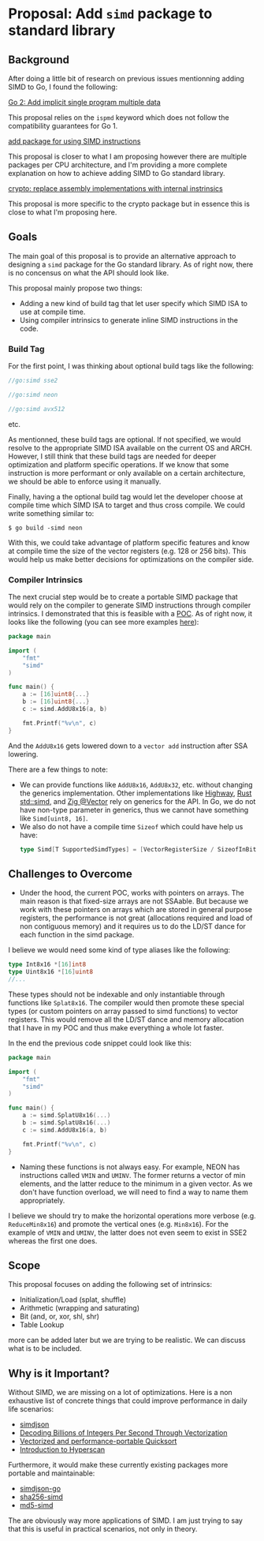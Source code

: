 # Proposal: Add `simd` package to standard library

## Background

After doing a little bit of research on previous issues mentionning adding SIMD to Go, I found the following:

[Go 2: Add implicit single program multiple data](https://github.com/golang/go/issues/58610)

This proposal relies on the `ispmd` keyword which does not follow the compatibility guarantees for Go 1.

[add package for using SIMD instructions](https://github.com/golang/go/issues/53171)

This proposal is closer to what I am proposing however there are multiple packages per CPU architecture, and I'm providing a more complete explanation on how to achieve adding SIMD to Go standard library.

[crypto: replace assembly implementations with internal instrinsics](https://github.com/golang/go/issues/64634)

This proposal is more specific to the crypto package but in essence this is close to what I'm proposing here.

## Goals

The main goal of this proposal is to provide an alternative approach to designing a `simd` package for the Go standard library. As of right now, there is no concensus on what the API should look like.

This proposal mainly propose two things:

- Adding a new kind of build tag that let user specify which SIMD ISA to use at compile time.
- Using compiler intrinsics to generate inline SIMD instructions in the code.

### Build Tag

For the first point, I was thinking about optional build tags like the following:

```go
//go:simd sse2
```
``` go
//go:simd neon
```
```go
//go:simd avx512
```

etc.

As mentionned, these build tags are optional. If not specified, we would resolve to the appropriate SIMD ISA available on the current OS and ARCH. However, I still think that these build tags are needed for deeper optimization and platform specific operations. If we know that some instruction is more performant or only available on a certain architecture, we should be able to enforce using it manually.

Finally, having a the optional build tag would let the developer choose at compile time which SIMD ISA to target and thus cross compile. We could write something similar to:

    $ go build -simd neon

With this, we could take advantage of platform specific features and know at compile time the size of the vector registers (e.g. 128 or 256 bits). This would help us make better decisions for optimizations on the compiler side.

### Compiler Intrinsics

The next crucial step would be to create a portable SIMD package that would rely on the compiler to generate SIMD instructions through compiler intrinsics. I demonstrated that this is feasible with a [POC](https://github.com/Clement-Jean/simd-go-POC). As of right now, it looks like the following (you can see more examples [here](https://github.com/Clement-Jean/simd-go-POC/blob/main/tests)):

```go
package main

import (
    "fmt"
    "simd"
)

func main() {
    a := [16]uint8{...}
    b := [16]uint8{...}
    c := simd.AddU8x16(a, b)

    fmt.Printf("%v\n", c)
}
```

And the `AddU8x16` gets lowered down to a `vector add` instruction after SSA lowering.

There are a few things to note:

- We can provide functions like `AddU8x16`, `AddU8x32`, etc. without changing the generics implementation. Other implementations like [Highway](https://github.com/google/highway/blob/87ab8b81c9b11d8e28c9ebbd593bef7c39f7a61d/hwy/ops/arm_neon-inl.h#L801), [Rust std::simd](https://doc.rust-lang.org/std/simd/prelude/struct.Simd.html), and [Zig @Vector](https://ziglang.org/documentation/master/#Vectors) rely on generics for the API. In Go, we do not have non-type parameter in generics, thus we cannot have something like `Simd[uint8, 16]`.
- We also do not have a compile time `Sizeof` which could have help us have:
    ```go
    type Simd[T SupportedSimdTypes] = [VectorRegisterSize / SizeofInBits(T)]T
    ```

## Challenges to Overcome

- Under the hood, the current POC, works with pointers on arrays. The main reason is that fixed-size arrays are not SSAable. But because we work with these pointers on arrays which are stored in general purpose registers, the performance is not great (allocations required and load of non contiguous memory) and it requires us to do the LD/ST dance for each function in the simd package.

I believe we would need some kind of type aliases like the following:

```go
type Int8x16 *[16]int8
type Uint8x16 *[16]uint8
//...
```

These types should not be indexable and only instantiable through functions like `Splat8x16`. The compiler would then promote these special types (or custom pointers on array passed to simd functions) to vector registers. This would remove all the LD/ST dance and memory allocation that I have in my POC and thus make everything a whole lot faster.

In the end the previous code snippet could look like this:

```go
package main

import (
    "fmt"
    "simd"
)

func main() {
    a := simd.SplatU8x16(...)
    b := simd.SplatU8x16(...)
    c := simd.AddU8x16(a, b)

    fmt.Printf("%v\n", c)
}
```

- Naming these functions is not always easy. For example, NEON has instructions called `VMIN` and `UMINV`. The former returns a vector of min elements, and the latter reduce to the minimum in a given vector. As we don't have function overload, we will need to find a way to name them appropriately.

I believe we should try to make the horizontal operations more verbose (e.g. `ReduceMin8x16`) and promote the vertical ones (e.g. `Min8x16`). For the example of `VMIN` and `UMINV`, the latter does not even seem to exist in SSE2 whereas the first one does.

## Scope

This proposal focuses on adding the following set of intrinsics:

- Initialization/Load (splat, shuffle)
- Arithmetic (wrapping and saturating)
- Bit (and, or, xor, shl, shr)
- Table Lookup

more can be added later but we are trying to be realistic. We can discuss what is to be included.

## Why is it Important?

Without SIMD, we are missing on a lot of optimizations. Here is a non exhaustive list of concrete things that could improve performance in daily life scenarios:

- [simdjson](https://github.com/simdjson/simdjson)
- [Decoding Billions of Integers Per Second Through Vectorization](https://people.csail.mit.edu/jshun/6886-s19/lectures/lecture19-1.pdf)
- [Vectorized and performance-portable Quicksort](https://opensource.googleblog.com/2022/06/Vectorized%20and%20performance%20portable%20Quicksort.html)
- [Introduction to Hyperscan](https://www.intel.com/content/www/us/en/developer/articles/technical/introduction-to-hyperscan.html)

Furthermore, it would make these currently existing packages more portable and maintainable:

- [simdjson-go](https://github.com/minio/simdjson-go)
- [sha256-simd](https://github.com/minio/sha256-simd)
- [md5-simd](https://github.com/minio/md5-simd)

The are obviously way more applications of SIMD. I am just trying to say that this is useful in practical scenarios, not only in theory.
